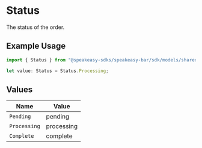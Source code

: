 # Status

The status of the order.

## Example Usage

```typescript
import { Status } from "@speakeasy-sdks/speakeasy-bar/sdk/models/shared";

let value: Status = Status.Processing;
```

## Values

| Name         | Value        |
| ------------ | ------------ |
| `Pending`    | pending      |
| `Processing` | processing   |
| `Complete`   | complete     |